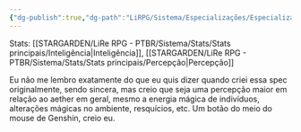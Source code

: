 ```yaml
---
{"dg-publish":true,"dg-path":"LiRPG/Sistema/Especializações/Especializações existentes/Visão mágica.md","permalink":"/li-rpg/sistema/especializacoes/especializacoes-existentes/visao-magica/","created":"2025-01-11T01:32:05.513-03:00","updated":"2025-01-12T02:35:12.656-03:00"}
---
```



Stats: [[STARGARDEN/LiRe RPG - PTBR/Sistema/Stats/Stats principais/Inteligência\|Inteligência]], [[STARGARDEN/LiRe RPG - PTBR/Sistema/Stats/Stats principais/Percepção\|Percepção]]

Eu não me lembro exatamente do que eu quis dizer quando criei essa spec originalmente, sendo sincera, mas creio que seja uma percepção maior em relação ao aether em geral, mesmo a energia mágica de indivíduos, alterações mágicas no ambiente, resquícios, etc. Um botão do meio do mouse de Genshin, creio eu.